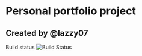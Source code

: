 # Personal portfolio project

## Created by @lazzy07

Build status
![Build Status](https://github.com/lazzy07/about/workflows/CI/CD/badge.svg)
